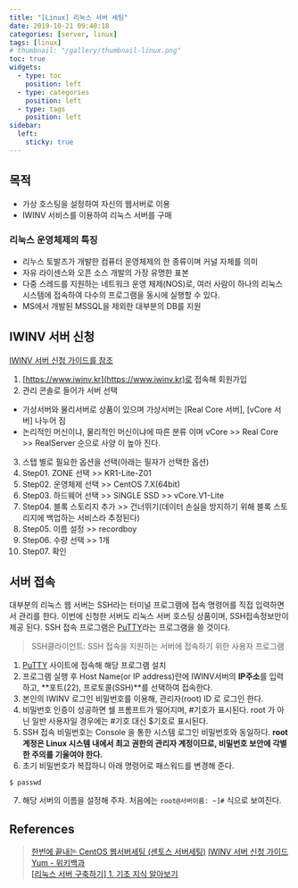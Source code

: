 ```yaml
---
title: "[Linux] 리눅스 서버 세팅"
date: 2019-10-21 09:40:18
categories: [server, linux]
tags: [linux]
# thumbnail: "/gallery/thumbnail-linux.png"
toc: true
widgets:
  - type: toc
    position: left
  - type: categories
    position: left
  - type: tags
    position: left
sidebar:
  left:
    sticky: true
---
```


## 목적
* 가상 호스팅을 설정하여 자신의 웹서버로 이용
* IWINV 서비스를 이용하여 리눅스 서버를 구매

<!-- more -->

### 리눅스 운영체제의 특징
* 리누스 토발즈가 개발한 컴퓨터 운영체제의 한 종류이며 커널 자체를 의미
* 자유 라이센스와 오픈 소스 개발의 가장 유명한 표본
* 다중 스레드를 지원하는 네트워크 운영 체제(NOS)로, 여러 사람이 하나의 리눅스 시스템에 접속하여 다수의 프로그램을 동시에 실행할 수 있다.
* MS에서 개발된 MSSQL을 제외한 대부분의 DB를 지원

## IWINV 서버 신청
[IWINV 서버 신청 가이드를 참조](https://www.idchowto.com/wp-content/uploads/2017/02/IWINV-리눅스_서버_왕초보_메뉴얼.pdf)

1. [https://www.iwinv.kr](https://www.iwinv.kr)로 접속해 회원가입
2. 관리 콘솔로 들어가 서버 선택
  * 가상서버와 물리서버로 상품이 있으며 가상서버는 [Real Core 서버], [vCore 서버] 나누어 짐
  * 논리적인 머신이냐, 물리적인 머신이냐에 따른 분류 이며 vCore >> Real Core >> RealServer 순으로 사양 이 높아 진다.
3. 스탭 별로 필요한 옵션을 선택(아래는 필자가 선택한 옵션)
4. Step01. ZONE 선택 >> KR1-Lite-Z01
5. Step02. 운영체제 선택 >> CentOS 7.X(64bit)
6. Step03. 하드웨어 선택 >> SINGLE SSD >> vCore.V1-Lite
7. Step04. 블록 스토리지 추가 >> 건너뛰기(데이터 손실을 방지하기 위해 블록 스토리지에 백업하는 서비스라 추정된다)
8. Step05. 이름 설정 >> recordboy
9. Step06. 수량 선택 >> 1개
10. Step07. 확인

## 서버 접속
대부분의 리눅스 웹 서버는 SSH라는 터미널 프로그램에 접속 명령어를 직접 입력하면서 관리를 한다. 이번에 신청한 서버도 리눅스 서버 호스팅 상품이며, SSH접속정보만이 제공 된다.
SSH 접속 프로그램은 [PuTTY](https://putty.ko.softonic.com)라는 프로그램을 쓸 것이다.

> SSH클라이언트: SSH 접속을 지원하는 서버에 접속하기 위한 사용자 프로그램

1. [PuTTY](https://putty.ko.softonic.com) 사이트에 접속해 해당 프로그램 설치
2. 프로그램 실행 후 Host Name(or IP address)란에 IWINV서버의 **IP주소**를 입력하고, **포트(22), 프로토콜(SSH)**를 선택하여 접속한다.
3. 본인의 IWINV 로그인 비밀번호를 이용해, 관리자(root) ID 로 로그인 한다.
4. 비밀번호 인증이 성공하면 쉘 프롬프트가 떨어지며, #기호가 표시된다. root 가 아닌 일반 사용자일 경우에는 #기호 대신 $기호로 표시된다. 
5. SSH 접속 비밀번호는 Console 을 통한 시스템 로그인 비밀번호와 동일하다. **root 계정은 Linux 시스템 내에서 최고 권한의 관리자 계정이므로, 비밀번호 보안에 각별한 주의를 기울여야 한다.**
6. 초기 비밀번호가 복잡하니 아래 명령어로 패스워드를 변경해 준다.
```
$ passwd
```
7. 해당 서버의 이름을 설정해 주자. 처음에는 `root@서버이름: ~]#` 식으로 보여진다.  

## References
> [한번에 끝내는 CentOS 웹서버세팅 (센토스 서버세팅)](https://blog.lael.be/post/1721)
> [IWINV 서버 신청 가이드](https://www.idchowto.com/wp-content/uploads/2017/02/IWINV-리눅스_서버_왕초보_메뉴얼.pdf)
> [Yum - 위키백과](https://ko.wikipedia.org/wiki/Yum)  
> [[리눅스 서버 구축하기] 1. 기초 지식 알아보기](http://library.gabia.com/contents/infrahosting/3448)
